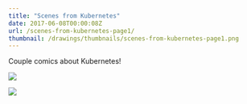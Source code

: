 ```yaml
---
title: "Scenes from Kubernetes"
date: 2017-06-08T00:00:08Z
url: /scenes-from-kubernetes-page1/
thumbnail: /drawings/thumbnails/scenes-from-kubernetes-page1.png
---
```


Couple comics about Kubernetes!

<a href='/drawings/scenes-from-kubernetes-page1.svg'><img src='/drawings/scenes-from-kubernetes-page1.png'></a>

<a href='/drawings/scenes-from-kubernetes-page2.svg'><img src='/drawings/scenes-from-kubernetes-page2.png'></a>
